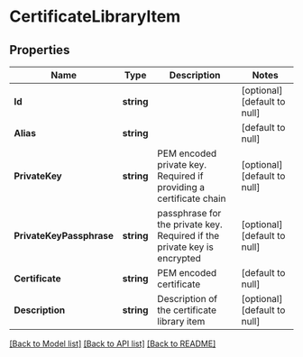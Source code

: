 # CertificateLibraryItem

## Properties
Name | Type | Description | Notes
------------ | ------------- | ------------- | -------------
**Id** | **string** |  | [optional] [default to null]
**Alias** | **string** |  | [default to null]
**PrivateKey** | **string** | PEM encoded private key. Required if providing a certificate chain | [optional] [default to null]
**PrivateKeyPassphrase** | **string** | passphrase for the private key. Required if the private key is encrypted | [optional] [default to null]
**Certificate** | **string** | PEM encoded certificate | [default to null]
**Description** | **string** | Description of the certificate library item | [optional] [default to null]

[[Back to Model list]](../README.md#documentation-for-models) [[Back to API list]](../README.md#documentation-for-api-endpoints) [[Back to README]](../README.md)


